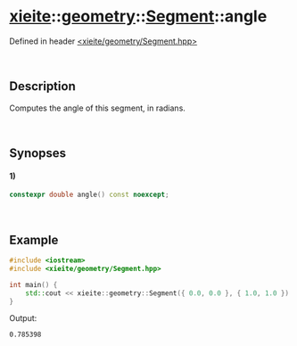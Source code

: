 # [xieite](../../../xieite.md)\:\:[geometry](../../../geometry.md)\:\:[Segment](../../Segment.md)\:\:angle
Defined in header [<xieite/geometry/Segment.hpp>](../../../../include/xieite/geometry/Segment.hpp)

&nbsp;

## Description
Computes the angle of this segment, in radians.

&nbsp;

## Synopses
#### 1)
```cpp
constexpr double angle() const noexcept;
```

&nbsp;

## Example
```cpp
#include <iostream>
#include <xieite/geometry/Segment.hpp>

int main() {
    std::cout << xieite::geometry::Segment({ 0.0, 0.0 }, { 1.0, 1.0 }).angle() << '\n';
}
```
Output:
```
0.785398
```
